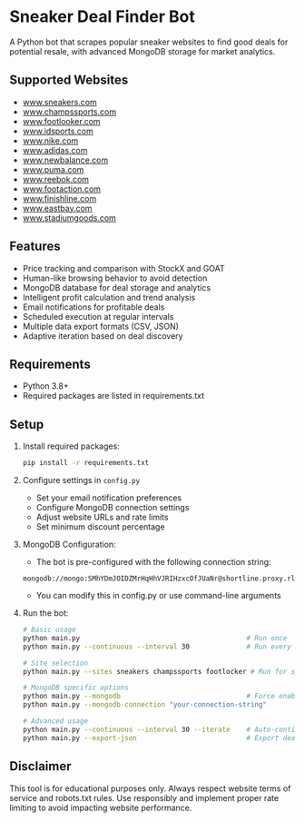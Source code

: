 # Sneaker Deal Finder Bot

A Python bot that scrapes popular sneaker websites to find good deals for potential resale, with advanced MongoDB storage for market analytics.

## Supported Websites

- www.sneakers.com
- www.champssports.com
- www.footlooker.com
- www.idsports.com
- www.nike.com
- www.adidas.com
- www.newbalance.com
- www.puma.com
- www.reebok.com
- www.footaction.com
- www.finishline.com
- www.eastbay.com
- www.stadiumgoods.com

## Features

- Price tracking and comparison with StockX and GOAT
- Human-like browsing behavior to avoid detection
- MongoDB database for deal storage and analytics
- Intelligent profit calculation and trend analysis
- Email notifications for profitable deals
- Scheduled execution at regular intervals
- Multiple data export formats (CSV, JSON)
- Adaptive iteration based on deal discovery

## Requirements

- Python 3.8+
- Required packages are listed in requirements.txt

## Setup

1. Install required packages:

   ```bash
   pip install -r requirements.txt
   ```

2. Configure settings in `config.py`
   - Set your email notification preferences
   - Configure MongoDB connection settings
   - Adjust website URLs and rate limits
   - Set minimum discount percentage

3. MongoDB Configuration:
   - The bot is pre-configured with the following connection string:
   
   ```
   mongodb://mongo:SMhYDmJOIDZMrHqHhVJRIHzxcOfJUaNr@shortline.proxy.rlwy.net:51019
   ```
   
   - You can modify this in config.py or use command-line arguments

4. Run the bot:

   ```bash
   # Basic usage
   python main.py                                         # Run once
   python main.py --continuous --interval 30              # Run every 30 minutes
   
   # Site selection
   python main.py --sites sneakers champssports footlocker # Run for specific sites
   
   # MongoDB specific options
   python main.py --mongodb                               # Force enable MongoDB storage
   python main.py --mongodb-connection "your-connection-string"
   
   # Advanced usage
   python main.py --continuous --interval 30 --iterate    # Auto-continue if new deals found
   python main.py --export-json                           # Export deals to JSON
   ```

## Disclaimer

This tool is for educational purposes only. Always respect website terms of service and robots.txt rules. Use responsibly and implement proper rate limiting to avoid impacting website performance.
